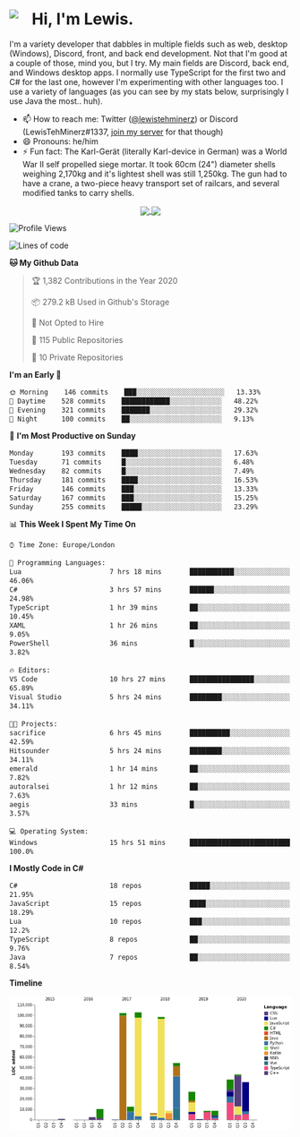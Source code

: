 <h1><img align="left" src="https://cdn.discordapp.com/emojis/552927506957729802.gif" width="40">Hi, I'm Lewis.</h1>

I'm a variety developer that dabbles in multiple fields such as web, desktop (Windows), Discord, front, and back end development. Not that I'm good at a couple of those, mind you, but I try. My main fields are Discord, back end, and Windows desktop apps. I normally use TypeScript for the first two and C# for the last one, however I'm experimenting with other languages too. I use a variety of languages (as you can see by my stats below, surprisingly I use Java the most.. huh).

- 📫 How to reach me: Twitter ([@lewistehminerz](https://twitter.com/lewistehminerz)) or Discord (LewisTehMinerz#1337, [join my server](https://discord.gg/XnUh7JB) for that though)
- 😄 Pronouns: he/him
- ⚡ Fun fact: The Karl-Gerät (literally Karl-device in German) was a World War II self propelled siege mortar. It took 60cm (24") diameter shells weighing 2,170kg and it's lightest shell was still 1,250kg. The gun had to have a crane, a two-piece heavy transport set of railcars, and several modified tanks to carry shells.

<p align="center">
  <a href="https://github.com/anuraghazra/github-readme-stats">
    <img align="center" src="https://github-readme-stats.vercel.app/api?username=LewisTehMinerz&count_private=true&show_icons=true&theme=gruvbox">
  </a>
  <a href="https://github.com/anuraghazra/github-readme-stats">
    <img align="center" src="https://github-readme-stats.vercel.app/api/top-langs/?username=LewisTehMinerz&layout=compact&theme=gruvbox">
  </a>
</p>

<!--START_SECTION:waka-->
![Profile Views](http://img.shields.io/badge/Profile%20Views-18-blue)

![Lines of code](https://img.shields.io/badge/From%20Hello%20World%20I%27ve%20Written-12.5%20million%20lines%20of%20code-blue)

**🐱 My Github Data** 

> 🏆 1,382 Contributions in the Year 2020
 > 
> 📦 279.2 kB Used in Github's Storage 
 > 
> 🚫 Not Opted to Hire
 > 
> 📜 115 Public Repositories
 > 
> 🔑 10 Private Repositories 

**I'm an Early 🐤** 

```text
🌞 Morning    146 commits    ███░░░░░░░░░░░░░░░░░░░░░░   13.33% 
🌆 Daytime    528 commits    ████████████░░░░░░░░░░░░░   48.22% 
🌃 Evening    321 commits    ███████░░░░░░░░░░░░░░░░░░   29.32% 
🌙 Night      100 commits    ██░░░░░░░░░░░░░░░░░░░░░░░   9.13%

```
📅 **I'm Most Productive on Sunday** 

```text
Monday       193 commits    ████░░░░░░░░░░░░░░░░░░░░░   17.63% 
Tuesday      71 commits     █░░░░░░░░░░░░░░░░░░░░░░░░   6.48% 
Wednesday    82 commits     █░░░░░░░░░░░░░░░░░░░░░░░░   7.49% 
Thursday     181 commits    ████░░░░░░░░░░░░░░░░░░░░░   16.53% 
Friday       146 commits    ███░░░░░░░░░░░░░░░░░░░░░░   13.33% 
Saturday     167 commits    ███░░░░░░░░░░░░░░░░░░░░░░   15.25% 
Sunday       255 commits    █████░░░░░░░░░░░░░░░░░░░░   23.29%

```


📊 **This Week I Spent My Time On** 

```text
⌚︎ Time Zone: Europe/London

💬 Programming Languages: 
Lua                      7 hrs 18 mins       ███████████░░░░░░░░░░░░░░   46.06% 
C#                       3 hrs 57 mins       ██████░░░░░░░░░░░░░░░░░░░   24.98% 
TypeScript               1 hr 39 mins        ██░░░░░░░░░░░░░░░░░░░░░░░   10.45% 
XAML                     1 hr 26 mins        ██░░░░░░░░░░░░░░░░░░░░░░░   9.05% 
PowerShell               36 mins             █░░░░░░░░░░░░░░░░░░░░░░░░   3.82%

🔥 Editors: 
VS Code                  10 hrs 27 mins      ████████████████░░░░░░░░░   65.89% 
Visual Studio            5 hrs 24 mins       ████████░░░░░░░░░░░░░░░░░   34.11%

🐱‍💻 Projects: 
sacrifice                6 hrs 45 mins       ██████████░░░░░░░░░░░░░░░   42.59% 
Hitsounder               5 hrs 24 mins       ████████░░░░░░░░░░░░░░░░░   34.11% 
emerald                  1 hr 14 mins        ██░░░░░░░░░░░░░░░░░░░░░░░   7.82% 
autoralsei               1 hr 12 mins        ██░░░░░░░░░░░░░░░░░░░░░░░   7.63% 
aegis                    33 mins             █░░░░░░░░░░░░░░░░░░░░░░░░   3.57%

💻 Operating System: 
Windows                  15 hrs 51 mins      █████████████████████████   100.0%

```

**I Mostly Code in C#** 

```text
C#                       18 repos            █████░░░░░░░░░░░░░░░░░░░░   21.95% 
JavaScript               15 repos            ████░░░░░░░░░░░░░░░░░░░░░   18.29% 
Lua                      10 repos            ███░░░░░░░░░░░░░░░░░░░░░░   12.2% 
TypeScript               8 repos             ██░░░░░░░░░░░░░░░░░░░░░░░   9.76% 
Java                     7 repos             ██░░░░░░░░░░░░░░░░░░░░░░░   8.54%

```


**Timeline**

![Chart not found](https://github.com/LewisTehMinerz/LewisTehMinerz/blob/master/charts/bar_graph.png) 


<!--END_SECTION:waka-->
